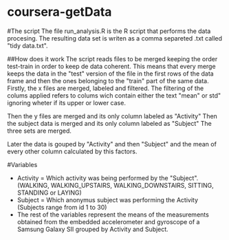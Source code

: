 coursera-getData
================


#The script
The file run_analysis.R is the R script that performs the data procesing.
The resulting data set is writen as a comma separeted .txt called "tidy data.txt".


##How does it work
The script reads files to be merged keeping the order test-train in order to keep de data coherent. This means that every merge keeps the data in the "test" version of the file in the first rows of the data frame and then the ones belonging to the "train" part of the same data.  
Firstly, the x files are merged, labeled and filtered. The filtering of the colums applied refers to colums wich contain either the text "mean" or std" ignoring wheter if its upper or lower case.

Then the y files are merged and its only column labeled as "Activity"
Then the subject data is merged and its only column labeled as "Subject"
The three sets are merged.

Later the data is gouped by "Activity" and then "Subject" and the mean of every other column calculated by this factors.

#Variables

  * Activity = Which activity was being performed by the "Subject". 
(WALKING, WALKING_UPSTAIRS, WALKING_DOWNSTAIRS, SITTING, STANDING or LAYING)
  * Subject = Which anonymus subject was performing the Activity (Subjects range from id 1 to 30)
  * The rest of the variables represent the means of the measurements obtained from the embedded accelerometer and gyroscope of a Samsung Galaxy SII grouped by Activity and Subject.

